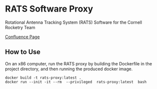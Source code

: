 # RATS Software Proxy
Rotational Antenna Tracking System (RATS) Software for the Cornell Rocketry Team

[Confluence Page](https://confluence.cornell.edu/display/crt/RATS+Software) 


## How to Use
On an x86 computer, run the RATS proxy by building the Dockerfile in the project directory, and then running the produced docker image.

```
docker build -t rats-proxy:latest .
docker run --init -it --rm  --privileged  rats-proxy:latest  bash
```
